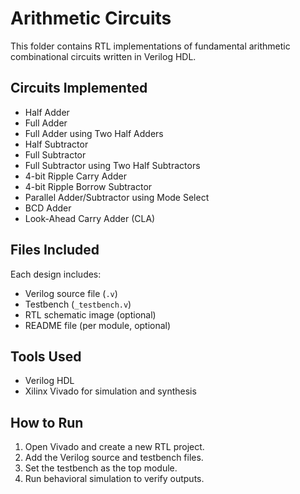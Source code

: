 # Arithmetic Circuits

This folder contains RTL implementations of fundamental arithmetic combinational circuits written in Verilog HDL.

## Circuits Implemented

- Half Adder  
- Full Adder  
- Full Adder using Two Half Adders  
- Half Subtractor  
- Full Subtractor  
- Full Subtractor using Two Half Subtractors  
- 4-bit Ripple Carry Adder  
- 4-bit Ripple Borrow Subtractor  
- Parallel Adder/Subtractor using Mode Select  
- BCD Adder  
- Look-Ahead Carry Adder (CLA)

## Files Included

Each design includes:
- Verilog source file (`.v`)
- Testbench (`_testbench.v`)
- RTL schematic image (optional)
- README file (per module, optional)

## Tools Used

- Verilog HDL  
- Xilinx Vivado for simulation and synthesis

## How to Run

1. Open Vivado and create a new RTL project.
2. Add the Verilog source and testbench files.
3. Set the testbench as the top module.
4. Run behavioral simulation to verify outputs.


